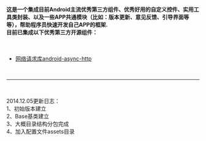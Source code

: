 <h4>
这是一个集成目前Android主流优秀第三方组件、优秀好用的自定义控件、实用工具类封装、以及一些APP共通模块（比如：版本更新、意见反馈、引导界面等等），帮助程序员快速开发自己APP的框架.<br>
目前已集成以下优秀第三方开源组件：
</h4>

<br>

<ul>
	<li><a href="https://github.com/loopj/android-async-http" target="_blank">网络请求库android-async-http</a></li>
</ul>

<br>
<hr>
<br>

2014.12.05更新日志：<br>
1、初始版本建立<br>
2、Base基类建立<br>
3、大概目录结构分包完成<br>
4、加入配置文件assets目录<br>